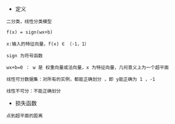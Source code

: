 * 定义

```
二分类，线性分类模型

f(x) = sign(wx+b)

x:输入的特征向量，f(x) ∈ （-1，1）

sign 为符号函数

wx+b=0 ： w 是 权重向量或法向量，x 为特征向量，几何意义上为一个超平面

线性可分数据集：对所有的实例，都能正确划分 ，即 y能正确为 1 ，-1

线性不可分：不能正确划分
```

* 损失函数

```
点到超平面的距离
```



